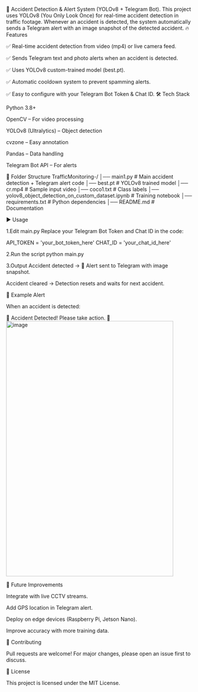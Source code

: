 🚦 Accident Detection & Alert System (YOLOv8 + Telegram Bot).
This project uses YOLOv8 (You Only Look Once) for real-time accident detection in traffic footage.
Whenever an accident is detected, the system automatically sends a Telegram alert with an image snapshot of the detected accident.
🔥 Features

✅ Real-time accident detection from video (mp4) or live camera feed.

✅ Sends Telegram text and photo alerts when an accident is detected.

✅ Uses YOLOv8 custom-trained model (best.pt).

✅ Automatic cooldown system to prevent spamming alerts.

✅ Easy to configure with your Telegram Bot Token & Chat ID.
🛠️ Tech Stack

Python 3.8+

OpenCV
 – For video processing

YOLOv8 (Ultralytics)
 – Object detection

cvzone
 – Easy annotation

Pandas
 – Data handling

Telegram Bot API
 – For alerts

📂 Folder Structure
TrafficMonitoring-/
│── main1.py                # Main accident detection + Telegram alert code
│── best.pt                # YOLOv8 trained model
│── cr.mp4                 # Sample input video
│── coco1.txt              # Class labels
│── yolov8_object_detection_on_custom_dataset.ipynb  # Training notebook
│── requirements.txt       # Python dependencies
│── README.md              # Documentation

▶️ Usage

1.Edit main.py
Replace your Telegram Bot Token and Chat ID in the code:

API_TOKEN = 'your_bot_token_here'
CHAT_ID = 'your_chat_id_here'


2.Run the script
python main.py

3.Output
Accident detected → 🚨 Alert sent to Telegram with image snapshot.

Accident cleared → Detection resets and waits for next accident.

📸 Example Alert

When an accident is detected:

🚨 Accident Detected! Please take action.
📸 <img width="452" height="689" alt="image" src="https://github.com/user-attachments/assets/5769c778-3951-4690-88ff-5c6fd6651f3b" />


🚀 Future Improvements

 Integrate with live CCTV streams.

 Add GPS location in Telegram alert.

 Deploy on edge devices (Raspberry Pi, Jetson Nano).

 Improve accuracy with more training data.

🤝 Contributing

Pull requests are welcome! For major changes, please open an issue first to discuss.

📜 License

This project is licensed under the MIT License.
